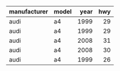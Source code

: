 | manufacturer   | model   |   year |   hwy |
|:---------------|:--------|-------:|------:|
| audi           | a4      |   1999 |    29 |
| audi           | a4      |   1999 |    29 |
| audi           | a4      |   2008 |    31 |
| audi           | a4      |   2008 |    30 |
| audi           | a4      |   1999 |    26 |